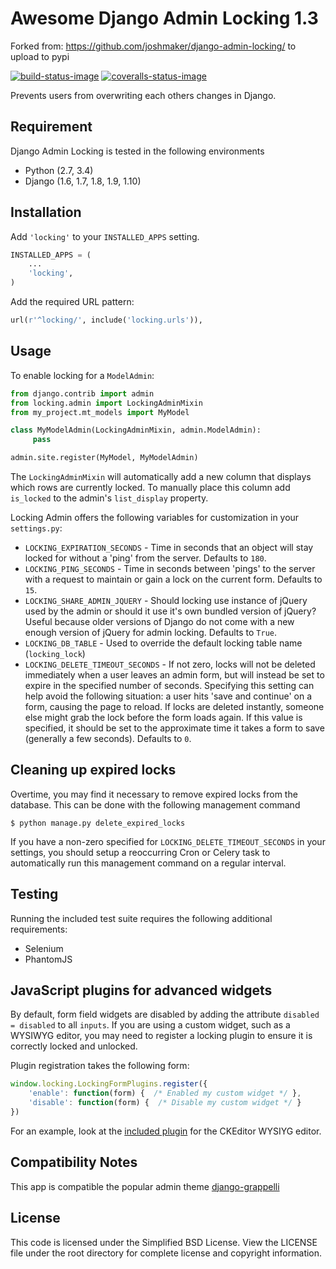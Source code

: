 # Awesome Django Admin Locking 1.3

Forked from: https://github.com/joshmaker/django-admin-locking/ to upload to pypi

[![build-status-image]][travis] [![coveralls-status-image]][coveralls]

Prevents users from overwriting each others changes in Django.

## Requirement

Django Admin Locking is tested in the following environments

* Python (2.7, 3.4)
* Django (1.6, 1.7, 1.8, 1.9, 1.10)

## Installation

Add `'locking'` to your `INSTALLED_APPS` setting.

```python
INSTALLED_APPS = (
    ...
    'locking',
)
```

Add the required URL pattern:

```python
url(r'^locking/', include('locking.urls')),
```

## Usage

To enable locking for a `ModelAdmin`:

```python
from django.contrib import admin
from locking.admin import LockingAdminMixin
from my_project.mt_models import MyModel

class MyModelAdmin(LockingAdminMixin, admin.ModelAdmin):
     pass

admin.site.register(MyModel, MyModelAdmin)
```

The `LockingAdminMixin` will automatically add a new column that displays which rows are currently locked. To manually place this column add `is_locked` to the admin's `list_display` property.

Locking Admin offers the following variables for customization in your `settings.py`:

* `LOCKING_EXPIRATION_SECONDS` - Time in seconds that an object will stay locked for without a 'ping' from the server. Defaults to `180`.
* `LOCKING_PING_SECONDS` - Time in seconds between 'pings' to the server with a request to maintain or gain a lock on the current form. Defaults to `15`.
* `LOCKING_SHARE_ADMIN_JQUERY` - Should locking use instance of jQuery used by the admin or should it use it's own bundled version of jQuery? Useful because older versions of Django do not come with a new enough version of jQuery for admin locking. Defaults to `True`.
* `LOCKING_DB_TABLE` - Used to override the default locking table name (`locking_lock`)
* `LOCKING_DELETE_TIMEOUT_SECONDS` - If not zero, locks will not be deleted immediately when a user leaves an admin form, but will instead be set to expire in the specified number of seconds. Specifying this setting can help avoid the following situation: a user hits 'save and continue' on a form, causing the page to reload. If locks are deleted instantly, someone else might grab the lock before the form loads again. If this value is specified, it should be set to the approximate time it takes a form to save (generally a few seconds). Defaults to `0`.


## Cleaning up expired locks

Overtime, you may find it necessary to remove expired locks from the database. This can be done with the following management command

```
$ python manage.py delete_expired_locks
```

If you have a non-zero specified for `LOCKING_DELETE_TIMEOUT_SECONDS` in your settings, you should setup a reoccurring Cron or Celery task to automatically run this management command on a regular interval.


## Testing

Running the included test suite requires the following additional requirements:

* Selenium
* PhantomJS


## JavaScript plugins for advanced widgets

By default, form field widgets are disabled by adding the attribute `disabled = disabled` to all `inputs`. If you are using a custom widget, such as a WYSIWYG editor, you may need to register a locking plugin to ensure it is correctly locked and unlocked.

Plugin registration takes the following form:

```javascript
window.locking.LockingFormPlugins.register({
    'enable': function(form) {  /* Enabled my custom widget */ },
    'disable': function(form) {  /* Disable my custom widget */ }
})
```

For an example, look at the [included plugin](locking/static/locking/js/locking.ckeditor.js) for the CKEditor WYSIYG editor.

## Compatibility Notes

This app is compatible the popular admin theme [django-grappelli](https://django-grappelli.readthedocs.org/)

## License

This code is licensed under the Simplified BSD License. View the LICENSE file under the root directory for complete license and copyright information.

[build-status-image]: https://api.travis-ci.org/joshmaker/django-admin-locking.svg?branch=master
[travis]: https://travis-ci.org/joshmaker/django-admin-locking/?branch=master
[coveralls-status-image]: https://coveralls.io/repos/joshmaker/django-admin-locking/badge.svg?branch=master
[coveralls]: https://coveralls.io/r/joshmaker/django-admin-locking?branch=master
